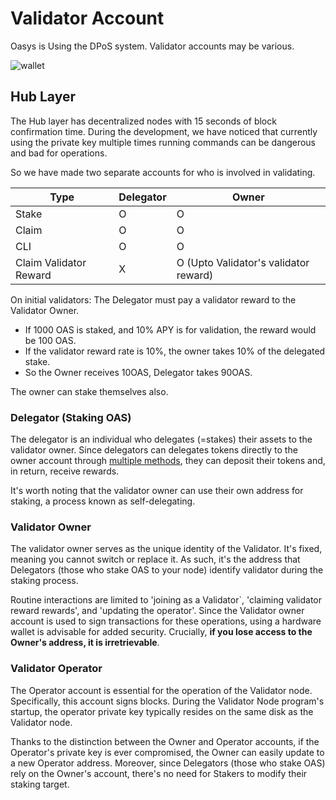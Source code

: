 ---
---

# Validator Account

<!-- TRANSLATE: Not sure what is meant by 'Validator accounts may be various' -->
Oasys is Using the DPoS system. Validator accounts may be various. 

![wallet](/img/docs/techdocs/validator/wallet.png)

## Hub Layer

The Hub layer has decentralized nodes with 15 seconds of block confirmation time. During the development, we have noticed that currently using the private key multiple times running commands can be dangerous and bad for operations. 

So we have made two separate accounts for who is involved in validating. 


| Type | Delegator | Owner |
|-----------|-----------|-----------|
| Stake| O | O |
| Claim | O | O | 
| CLI | O | O |
| Claim Validator Reward | X | O (Upto Validator's validator reward) |

On initial validators: The Delegator must pay a validator reward to the Validator Owner.
- If 1000 OAS is staked, and 10% APY is for validation, the reward would be 100 OAS.
- If the validator reward rate is 10%, the owner takes 10% of the delegated stake.
- So the Owner receives 10OAS, Delegator takes 90OAS.

The owner can stake themselves also. 

### Delegator (Staking OAS)
The delegator is an individual who delegates (=stakes) their assets to the validator owner. Since delegators can delegates tokens directly to the owner account through [multiple methods](/docs/staking/stake-oasys/1-1-stake), they can deposit their tokens and, in return, receive rewards.

It's worth noting that the validator owner can use their own address for staking, a process known as self-delegating.

### Validator Owner
The validator owner serves as the unique identity of the Validator. It's fixed, meaning you cannot switch or replace it. As such, it's the address that Delegators (those who stake OAS to your node) identify validator during the staking process.

Routine interactions are limited to 'joining as a Validator`, 'claiming validator reward rewards', and 'updating the operator'. Since the Validator owner account is used to sign transactions for these operations, using a hardware wallet is advisable for added security. Crucially, **if you lose access to the Owner's address, it is irretrievable**.

### Validator Operator
The Operator account is essential for the operation of the Validator node. Specifically, this account signs blocks. During the Validator Node program's startup, the operator private key typically resides on the same disk as the Validator node.

Thanks to the distinction between the Owner and Operator accounts, if the Operator's private key is ever compromised, the Owner can easily update to a new Operator address. Moreover, since Delegators (those who stake OAS) rely on the Owner's account, there's no need for Stakers to modify their staking target.
